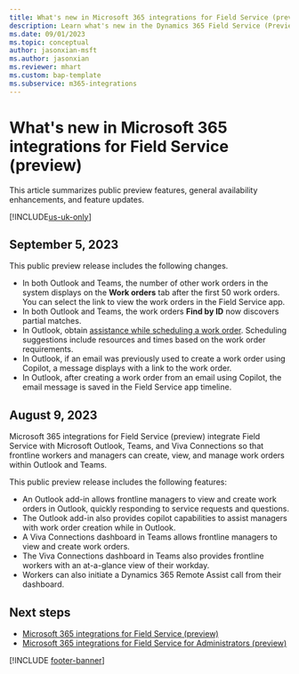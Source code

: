 ```yaml
---
title: What's new in Microsoft 365 integrations for Field Service (preview)
description: Learn what's new in the Dynamics 365 Field Service (Preview) integration with Microsoft Outlook, Teams, and Viva Connections.
ms.date: 09/01/2023
ms.topic: conceptual
author: jasonxian-msft
ms.author: jasonxian
ms.reviewer: mhart
ms.custom: bap-template
ms.subservice: m365-integrations
---
```


# What's new in Microsoft 365 integrations for Field Service (preview)

This article summarizes public preview features, general availability enhancements, and feature updates.

[!INCLUDE[us-uk-only](../includes/fsp-m365-us-uk-only.md)]

## September 5, 2023

This public preview release includes the following changes.

- In both Outlook and Teams, the number of other work orders in the system displays on the **Work orders** tab after the first 50 work orders. You can select the link to view the work orders in the Field Service app.
- In both Outlook and Teams, the work orders **Find by ID** now discovers partial matches.
- In Outlook, obtain [assistance while scheduling a work order](flw-outlook.md#schedule-a-work-order-in-outlook). Scheduling suggestions include resources and times based on the work order requirements.
- In Outlook, if an email was previously used to create a work order using Copilot, a message displays with a link to the work order.
- In Outlook, after creating a work order from an email using Copilot, the email message is saved in the Field Service app timeline.

## August 9, 2023

Microsoft 365 integrations for Field Service (preview) integrate Field Service with Microsoft Outlook, Teams, and Viva Connections so that frontline workers and managers can create, view, and manage work orders within Outlook and Teams.

This public preview release includes the following features:

- An Outlook add-in allows frontline managers to view and create work orders in Outlook, quickly responding to service requests and questions.
- The Outlook add-in also provides copilot capabilities to assist managers with work order creation while in Outlook.
- A Viva Connections dashboard in Teams allows frontline managers to view and create work orders.
- The Viva Connections dashboard in Teams also provides frontline workers with an at-a-glance view of their workday.
- Workers can also initiate a Dynamics 365 Remote Assist call from their dashboard.

## Next steps

- [Microsoft 365 integrations for Field Service (preview)](flw-overview.md)
- [Microsoft 365 integrations for Field Service for Administrators (preview)](flw-admin.md)

[!INCLUDE [footer-banner](../includes/footer-banner.md)]
